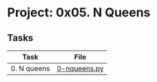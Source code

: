 # Project: 0x05. N Queens

## Tasks

| Task | File |
| ---- | ---- |
| 0. N queens | [0-nqueens.py](./0-nqueens.py) |

